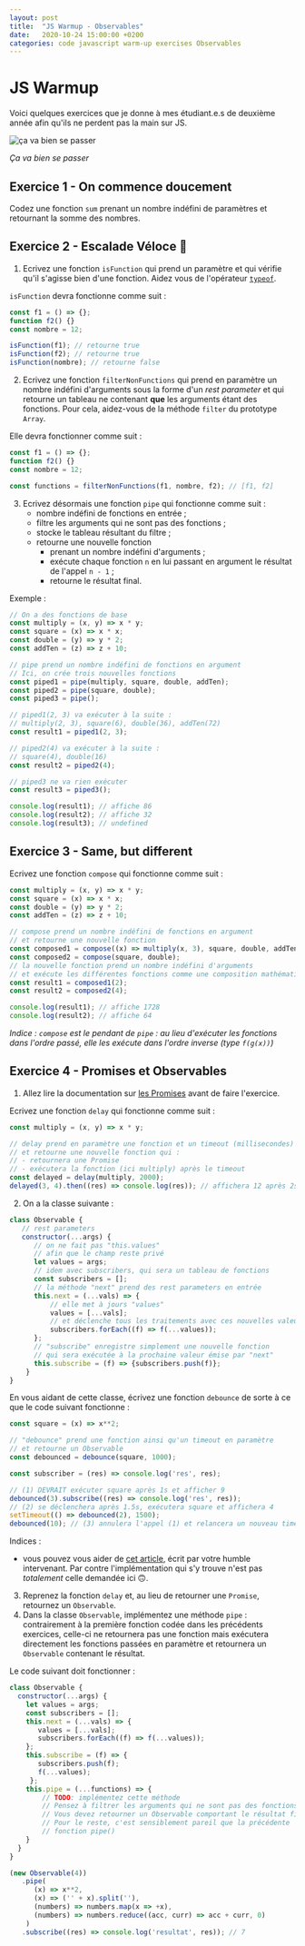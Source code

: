 ```yaml
---
layout: post
title:  "JS Warmup - Observables"
date:   2020-10-24 15:00:00 +0200
categories: code javascript warm-up exercises Observables
---
```

# JS Warmup
Voici quelques exercices que je donne à mes étudiant.e.s de deuxième année afin qu'ils ne perdent pas la main sur JS.

![ça va bien se passer](https://media.giphy.com/media/jqeTaaiD3rLKE/giphy.gif)

*Ça va bien se passer*

## Exercice 1 - On commence doucement
Codez une fonction `sum` prenant un nombre indéfini de paramètres et retournant la somme des nombres. 

## Exercice 2 - Escalade Véloce 🚀
1. Ecrivez une fonction `isFunction` qui prend un paramètre et qui vérifie qu'il s'agisse bien d'une fonction. Aidez vous de l'opérateur [`typeof`](https://developer.mozilla.org/fr/docs/Web/JavaScript/Reference/Op%C3%A9rateurs/L_op%C3%A9rateur_typeof).

`isFunction` devra fonctionne comme suit :

```js
const f1 = () => {};
function f2() {}
const nombre = 12;

isFunction(f1); // retourne true
isFunction(f2); // retourne true
isFunction(nombre); // retourne false
```

2. Ecrivez une fonction `filterNonFunctions` qui prend en paramètre un nombre indéfini d'arguments sous la forme d'un *rest parameter* et qui retourne un tableau ne contenant **que** les arguments étant des fonctions.
Pour cela, aidez-vous de la méthode `filter` du prototype `Array`.

Elle devra fonctionner comme suit :

```js
const f1 = () => {};
function f2() {}
const nombre = 12;

const functions = filterNonFunctions(f1, nombre, f2); // [f1, f2]
```

3. Ecrivez désormais une fonction `pipe` qui fonctionne comme suit :
	- nombre indéfini de fonctions en entrée ;
	- filtre les arguments qui ne sont pas des fonctions ;
	- stocke le tableau résultant du filtre ;
	- retourne une nouvelle fonction
		- prenant un nombre indéfini d'arguments ;
		- exécute chaque fonction `n` en lui passant en argument le résultat de l'appel `n - 1` ;
		- retourne le résultat final. 

Exemple :
```js
// On a des fonctions de base
const multiply = (x, y) => x * y;
const square = (x) => x * x;
const double = (y) => y * 2;
const addTen = (z) => z + 10;

// pipe prend un nombre indéfini de fonctions en argument
// Ici, on crée trois nouvelles fonctions
const piped1 = pipe(multiply, square, double, addTen); 
const piped2 = pipe(square, double);
const piped3 = pipe();

// piped1(2, 3) va exécuter à la suite :
// multiply(2, 3), square(6), double(36), addTen(72)
const result1 = piped1(2, 3);

// piped2(4) va exécuter à la suite :
// square(4), double(16)
const result2 = piped2(4);

// piped3 ne va rien exécuter
const result3 = piped3();

console.log(result1); // affiche 86
console.log(result2); // affiche 32 
console.log(result3); // undefined
```

## Exercice 3 - Same, but different
Ecrivez une fonction `compose` qui fonctionne comme suit :

```js
const multiply = (x, y) => x * y;
const square = (x) => x * x;
const double = (y) => y * 2;
const addTen = (z) => z + 10;

// compose prend un nombre indéfini de fonctions en argument
// et retourne une nouvelle fonction
const composed1 = compose((x) => multiply(x, 3), square, double, addTen);
const composed2 = compose(square, double);
// la nouvelle fonction prend un nombre indéfini d'arguments
// et exécute les différentes fonctions comme une composition mathématique
const result1 = composed1(2);
const result2 = composed2(4);

console.log(result1); // affiche 1728
console.log(result2); // affiche 64 
```
*Indice : `compose` est le pendant de `pipe` : au lieu d'exécuter les fonctions dans l'ordre passé, elle les exécute dans l'ordre inverse (type `f(g(x))`)*

## Exercice 4 - Promises et Observables

1. Allez lire la documentation sur [les Promises](https://developer.mozilla.org/en-US/docs/Web/JavaScript/Reference/Global_Objects/Promise) avant de faire l'exercice.


Ecrivez une fonction `delay` qui fonctionne comme suit :

```js
const multiply = (x, y) => x * y;

// delay prend en paramètre une fonction et un timeout (millisecondes)
// et retourne une nouvelle fonction qui :
// - retournera une Promise
// - exécutera la fonction (ici multiply) après le timeout
const delayed = delay(multiply, 2000);
delayed(3, 4).then((res) => console.log(res)); // affichera 12 après 2s
```
2. On a la classe suivante : 
```js
class Observable {
   // rest parameters
   constructor(...args) {
      // on ne fait pas "this.values"
	  // afin que le champ reste privé
	  let values = args;
	  // idem avec subscribers, qui sera un tableau de fonctions
	  const subscribers = [];
	  // la méthode "next" prend des rest parameters en entrée
	  this.next = (...vals) => {
		  // elle met à jours "values"
		  values = [...vals];
		  // et déclenche tous les traitements avec ces nouvelles valeurs
		  subscribers.forEach((f) => f(...values));
	  };
	  // "subscribe" enregistre simplement une nouvelle fonction
	  // qui sera exécutée à la prochaine valeur émise par "next"
	  this.subscribe = (f) => {subscribers.push(f)}; 
	}
}
```
En vous aidant de cette classe, écrivez une fonction `debounce` de sorte à ce que le code suivant fonctionne :

```js
const square = (x) => x**2;

// "debounce" prend une fonction ainsi qu'un timeout en paramètre
// et retourne un Observable
const debounced = debounce(square, 1000);

const subscriber = (res) => console.log('res', res);

// (1) DEVRAIT exécuter square après 1s et afficher 9
debounced(3).subscribe((res) => console.log('res', res));
// (2) se déclenchera après 1.5s, exécutera square et affichera 4
setTimeout(() => debounced(2), 1500);
debounced(10); // (3) annulera l'appel (1) et relancera un nouveau timeout
```

Indices :
- vous pouvez vous aider de [cet article](https://dev.to/nugetchar/debounce-and-throttle-47cd), écrit par votre humble intervenant. Par contre l'implémentation qui s'y trouve n'est pas *totalement* celle demandée ici 🙃.

3. Reprenez la fonction `delay` et, au lieu de retourner une `Promise`, retournez un `Observable`.
4. Dans la classe `Observable`, implémentez une méthode `pipe` : contrairement à la première fonction codée dans les précédents exercices, celle-ci ne retournera pas une fonction mais exécutera directement les fonctions passées en paramètre et retournera un `Observable` contenant le résultat.

Le code suivant doit fonctionner :
```js
class Observable {
  constructor(...args) {
    let values = args;
    const subscribers = [];
    this.next = (...vals) => { 
       values = [...vals]; 
       subscribers.forEach((f) => f(...values));
    };
    this.subscribe = (f) => { 
	   subscribers.push(f); 
	   f(...values);
	 };
    this.pipe = (...functions) => {
	    // TODO: implémentez cette méthode
	    // Pensez à filtrer les arguments qui ne sont pas des fonctions
	    // Vous devez retourner un Observable comportant le résultat final
	    // Pour le reste, c'est sensiblement pareil que la précédente
	    // fonction pipe()
    }
  }
}

(new Observable(4))
   .pipe(
      (x) => x**2, 
      (x) => ('' + x).split(''), 
      (numbers) => numbers.map(x => +x),
      (numbers) => numbers.reduce((acc, curr) => acc + curr, 0)
    )
   .subscribe((res) => console.log('resultat', res)); // 7
```